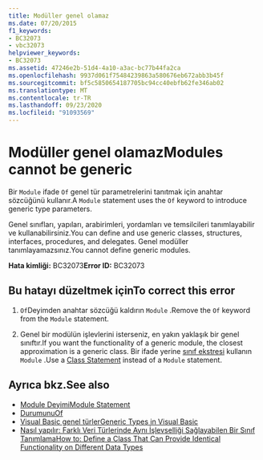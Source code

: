 ```yaml
---
title: Modüller genel olamaz
ms.date: 07/20/2015
f1_keywords:
- BC32073
- vbc32073
helpviewer_keywords:
- BC32073
ms.assetid: 47246e2b-51d4-4a10-a3ac-bc77b44fa2ca
ms.openlocfilehash: 9937d061f75484239863a580676eb672abb3b45f
ms.sourcegitcommit: bf5c5850654187705bc94cc40ebfb62fe346ab02
ms.translationtype: MT
ms.contentlocale: tr-TR
ms.lasthandoff: 09/23/2020
ms.locfileid: "91093569"
---
```

# <a name="modules-cannot-be-generic"></a><span data-ttu-id="da0e6-102">Modüller genel olamaz</span><span class="sxs-lookup"><span data-stu-id="da0e6-102">Modules cannot be generic</span></span>

<span data-ttu-id="da0e6-103">Bir `Module` ifade `Of` genel tür parametrelerini tanıtmak için anahtar sözcüğünü kullanır.</span><span class="sxs-lookup"><span data-stu-id="da0e6-103">A `Module` statement uses the `Of` keyword to introduce generic type parameters.</span></span>  
  
 <span data-ttu-id="da0e6-104">Genel sınıfları, yapıları, arabirimleri, yordamları ve temsilcileri tanımlayabilir ve kullanabilirsiniz.</span><span class="sxs-lookup"><span data-stu-id="da0e6-104">You can define and use generic classes, structures, interfaces, procedures, and delegates.</span></span> <span data-ttu-id="da0e6-105">Genel modüller tanımlayamazsınız.</span><span class="sxs-lookup"><span data-stu-id="da0e6-105">You cannot define generic modules.</span></span>  
  
 <span data-ttu-id="da0e6-106">**Hata kimliği:** BC32073</span><span class="sxs-lookup"><span data-stu-id="da0e6-106">**Error ID:** BC32073</span></span>  
  
## <a name="to-correct-this-error"></a><span data-ttu-id="da0e6-107">Bu hatayı düzeltmek için</span><span class="sxs-lookup"><span data-stu-id="da0e6-107">To correct this error</span></span>  
  
1. <span data-ttu-id="da0e6-108">`Of`Deyimden anahtar sözcüğü kaldırın `Module` .</span><span class="sxs-lookup"><span data-stu-id="da0e6-108">Remove the `Of` keyword from the `Module` statement.</span></span>  
  
2. <span data-ttu-id="da0e6-109">Genel bir modülün işlevlerini isterseniz, en yakın yaklaşık bir genel sınıftır.</span><span class="sxs-lookup"><span data-stu-id="da0e6-109">If you want the functionality of a generic module, the closest approximation is a generic class.</span></span> <span data-ttu-id="da0e6-110">Bir ifade yerine [sınıf ekstresi](../language-reference/statements/class-statement.md) kullanın `Module` .</span><span class="sxs-lookup"><span data-stu-id="da0e6-110">Use a [Class Statement](../language-reference/statements/class-statement.md) instead of a `Module` statement.</span></span>  
  
## <a name="see-also"></a><span data-ttu-id="da0e6-111">Ayrıca bkz.</span><span class="sxs-lookup"><span data-stu-id="da0e6-111">See also</span></span>

- [<span data-ttu-id="da0e6-112">Module Deyimi</span><span class="sxs-lookup"><span data-stu-id="da0e6-112">Module Statement</span></span>](../language-reference/statements/module-statement.md)
- [<span data-ttu-id="da0e6-113">Durumunu</span><span class="sxs-lookup"><span data-stu-id="da0e6-113">Of</span></span>](../language-reference/statements/of-clause.md)
- [<span data-ttu-id="da0e6-114">Visual Basic genel türler</span><span class="sxs-lookup"><span data-stu-id="da0e6-114">Generic Types in Visual Basic</span></span>](../programming-guide/language-features/data-types/generic-types.md)
- [<span data-ttu-id="da0e6-115">Nasıl yapılır: Farklı Veri Türlerinde Aynı İşlevselliği Sağlayabilen Bir Sınıf Tanımlama</span><span class="sxs-lookup"><span data-stu-id="da0e6-115">How to: Define a Class That Can Provide Identical Functionality on Different Data Types</span></span>](../programming-guide/language-features/data-types/how-to-define-a-class-that-can-provide-identical-functionality.md)
